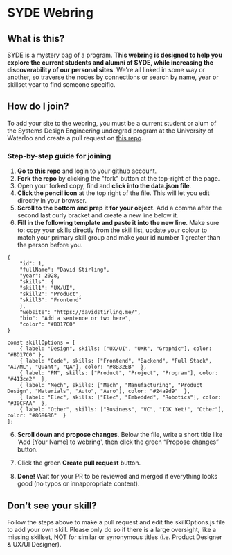 # SYDE Webring

## What is this?
SYDE is a mystery bag of a program. **This webring is designed to help you explore the current students and alumni of SYDE, while increasing the discoverability of our personal sites**. We're all linked in some way or another, so traverse the nodes by connections or search by name, year or skillset year to find someone specific. 

## How do I join?
To add your site to the webring, you must be a current student or alum of the Systems Design Engineering undergrad program at the University of Waterloo and create a pull request on [this repo](https://github.com/DBStirling/syde-webring).

### Step-by-step guide for joining
1. **Go to [this repo](https://github.com/DBStirling/syde-webring)** and login to your github account.
2. **Fork the repo** by clicking the "fork" button at the top-right of the page.
3. Open your forked copy, find and **click into the data.json file**.
4. **Click the pencil icon** at the top right of the file. This will let you edit directly in your browser.
5. **Scroll to the bottom and prep it for your object**. Add a comma after the second last curly bracket and create a new line below it.
6. **Fill in the following template and paste it into the new line**. Make sure to: copy your skills directly from the skill list, update your colour to match your primary skill group and make your id number 1 greater than the person before you.
```
{
    "id": 1,
    "fullName": "David Stirling",
    "year": 2028,
    "skills": {
    "skill1": "UX/UI",
    "skill2": "Product",
    "skill3": "Frontend"
    },
    "website": "https://davidstirling.me/",
    "bio": "Add a sentence or two here",
    "color": "#BD17C0"
}
```
```
const skillOptions = [
    { label: "Design", skills: ["UX/UI", "UXR", "Graphic"], color: "#BD17C0" },
    { label: "Code", skills: ["Frontend", "Backend", "Full Stack", "AI/ML", "Quant", "QA"], color: "#8B32EB"  },
    { label: "PM", skills: ["Product", "Project", "Program"], color: "#413ce2"  },
    { label: "Mech", skills: ["Mech", "Manufacturing", "Product Design", "Materials", "Auto", "Aero"], color: "#24a9d9"  },
    { label: "Elec", skills: ["Elec", "Embedded", "Robotics"], color: "#30CFAA"  },
    { label: "Other", skills: ["Business", "VC", "IDK Yet!", "Other"], color: "#868686"  }
];
```

6. **Scroll down and propose changes**. Below the file, write a short title like 'Add [Your Name] to webring', then click the green “Propose changes” button.

7. Click the green **Create pull request** button.

8. **Done!** Wait for your PR to be reviewed and merged if everything looks good (no typos or innappropriate content).

## Don't see your skill?
Follow the steps above to make a pull request and edit the skillOptions.js file to add your own skill. Please only do so if there is a large oversight, like a missing skillset, NOT for similar or synonymous titles (i.e. Product Designer & UX/UI Designer).